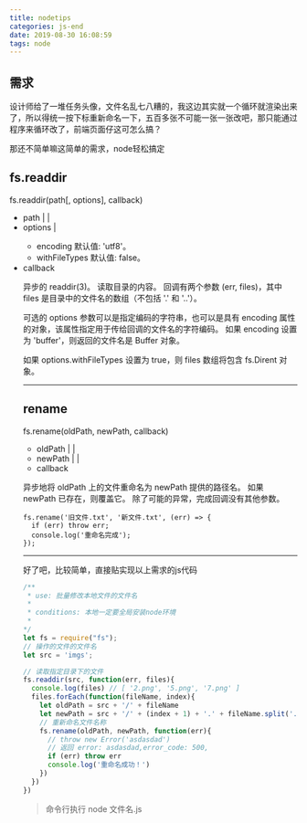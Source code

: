 ```yaml
---
title: nodetips
categories: js-end
date: 2019-08-30 16:08:59
tags: node
---
```


## 需求
设计师给了一堆任务头像，文件名乱七八糟的，我这边其实就一个循环就渲染出来了，所以得统一按下标重新命名一下，五百多张不可能一张一张改吧，那只能通过程序来循环改了，前端页面仔这可怎么搞？

<!-- more -->

那还不简单嘛这简单的需求，node轻松搞定

## fs.readdir

fs.readdir(path[, options], callback)
+ path <string> | <Buffer> | <URL>
+ options <string> | <Object>
  + encoding <string> 默认值: 'utf8'。
  + withFileTypes <boolean> 默认值: false。
+ callback <Function>

异步的 readdir(3)。 读取目录的内容。 回调有两个参数 (err, files)，其中 files 是目录中的文件名的数组（不包括 '.' 和 '..'）。

可选的 options 参数可以是指定编码的字符串，也可以是具有 encoding 属性的对象，该属性指定用于传给回调的文件名的字符编码。 如果 encoding 设置为 'buffer'，则返回的文件名是 Buffer 对象。

如果 options.withFileTypes 设置为 true，则 files 数组将包含 fs.Dirent 对象。

---

## rename
fs.rename(oldPath, newPath, callback)
+ oldPath <string> | <Buffer> | <URL>
+ newPath <string> | <Buffer> | <URL>
+ callback <Function>

异步地将 oldPath 上的文件重命名为 newPath 提供的路径名。 如果 newPath 已存在，则覆盖它。 除了可能的异常，完成回调没有其他参数。

```javasctipt
fs.rename('旧文件.txt', '新文件.txt', (err) => {
  if (err) throw err;
  console.log('重命名完成');
});
```
---

好了吧，比较简单，直接贴实现以上需求的js代码
```javascript
/** 
 * use: 批量修改本地文件的文件名
 * 
 * conditions: 本地一定要全局安装node环境
 * 
*/
let fs = require("fs");
// 操作的文件的文件名
let src = 'imgs';

// 读取指定目录下的文件
fs.readdir(src, function(err, files){
  console.log(files) // [ '2.png', '5.png', '7.png' ]
  files.forEach(function(fileName, index){
    let oldPath = src + '/' + fileName
    let newPath = src + '/' + (index + 1) + '.' + fileName.split('.')[1]
    // 重新命名文件名称
    fs.rename(oldPath, newPath, function(err){
      // throw new Error('asdasdad') 
      // 返回 error: asdasdad,error_code: 500,
      if (err) throw err
      console.log('重命名成功！')
    })
  })
})
```
> 命令行执行 node 文件名.js


